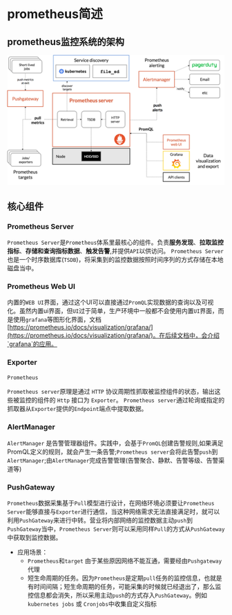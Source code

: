 # prometheus简述


## prometheus监控系统的架构

![prometheus architecture](./src/architecture.png "prometheus architecture")


## 核心组件

### Prometheus Server
  
`Prometheus Server`是`Prometheus`体系里最核心的组件。负责**服务发现**、**拉取监控指标**、**存储和查询指标数据**、**触发告警**,并提供`API`以供访问。
`Prometheus Server`也是一个时序数据库(`TSDB`)，将采集到的监控数据按照时间序列的方式存储在本地磁盘当中。
  
### Prometheus Web UI
  
内置的`WEB UI`界面，通过这个UI可以直接通过`PromQL`实现数据的查询以及可视化。虽然内置ui界面，但`UI`过于简单，生产环境中一般都不会使用内置`UI`界面，而是使用`grafana`等图形化界面，文档 [https://prometheus.io/docs/visualization/grafana/](https://prometheus.io/docs/visualization/grafana/)。在后续文档中，会介绍`grafana`的应用。

### Exporter

`Prometheus`

`Prometheus server`原理是通过 `HTTP` 协议周期性抓取被监控组件的状态，输出这些被监控的组件的 `Http` 接口为 `Exporter`。
 `Prometheus server`通过轮询或指定的抓取器从`Exporter`提供的`Endpoint`端点中提取数据。
  
### AlertManager
  
`AlertManager` 是告警管理器组件。实践中，会基于`PromQL`创建告警规则,如果满足PromQL定义的规则，就会产生一条告警;`Prometheus server`会将此告警`push`到`AlertManager`;由`AlertManager`完成告警管理(告警聚合、静默、告警等级、告警渠道等)

### PushGateway

`Prometheus`数据采集基于`Pull`模型进行设计，在网络环境必须要让`Prometheus Server`能够直接与`Exporter`进行通信，当这种网络需求无法直接满足时，就可以利用`PushGateway`来进行中转。营业将内部网络的监控数据主动`push`到`PushGateway`当中，`Prometheus Server`则可以采用同样`Pull`的方式从`PushGateway`中获取到监控数据。

  - 应用场景：
    - `Prometheus`和`target` 由于某些原因网络不能互通，需要经由`Pushgateway`代理
    - 短生命周期的任务。因为`Prometheus`是定期`pull`任务的监控信息，也就是有时间间隔；短生命周期的任务，可能采集的时候就已经退出了，那么监控信息都会消失，所以采用主动`push`的方式存入`PushGateway`。例如`kubernetes jobs` 或 `Cronjobs`中收集自定义指标
